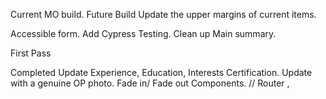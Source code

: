 Current MO build.
Future Build
Update the upper margins of current items.

Accessible form.
Add Cypress Testing.
Clean up Main summary.

First Pass

Completed
Update Experience, Education, Interests Certification.
Update with a genuine OP photo.
Fade in/ Fade out Components.
// Router ,
